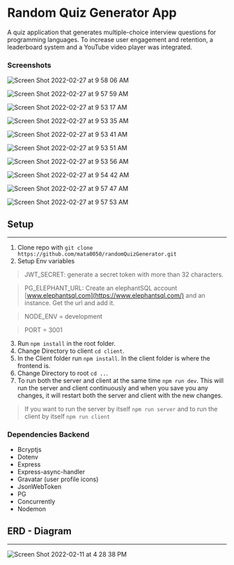 # Random Quiz Generator App

A quiz application that generates multiple-choice interview questions for programming languages. To increase user engagement and retention, a leaderboard system and a YouTube video player was integrated.

### Screenshots

![Screen Shot 2022-02-27 at 9 58 06 AM](https://user-images.githubusercontent.com/58061791/155887730-4a6e10da-a476-4c49-8320-7c2a1795a479.png)

![Screen Shot 2022-02-27 at 9 57 59 AM](https://user-images.githubusercontent.com/58061791/155887729-4ff27aff-844d-465c-a2d3-6a194834c93e.png)

![Screen Shot 2022-02-27 at 9 53 17 AM](https://user-images.githubusercontent.com/58061791/155887734-f6134b0f-1d80-4b21-87c5-59190a3d6752.png)

![Screen Shot 2022-02-27 at 9 53 35 AM](https://user-images.githubusercontent.com/58061791/155887732-6dfa25b0-eb46-46b9-b2d0-b1071417080b.png)

![Screen Shot 2022-02-27 at 9 53 41 AM](https://user-images.githubusercontent.com/58061791/155887731-bc27f72a-cad0-4a52-a45a-497a366f29b1.png)

![Screen Shot 2022-02-27 at 9 53 51 AM](https://user-images.githubusercontent.com/58061791/155887722-8917dccc-a1cf-4b8a-aa39-abccfe5f114e.png)

![Screen Shot 2022-02-27 at 9 53 56 AM](https://user-images.githubusercontent.com/58061791/155887724-0c4beecc-fe34-47f3-a2f6-2b1063af7188.png)

![Screen Shot 2022-02-27 at 9 54 42 AM](https://user-images.githubusercontent.com/58061791/155887726-8cdda630-399d-4d48-b9b2-cdcdccbd7f0f.png)

![Screen Shot 2022-02-27 at 9 57 47 AM](https://user-images.githubusercontent.com/58061791/155887727-3831d481-0678-4fef-abd4-5eb66cb4c321.png)

![Screen Shot 2022-02-27 at 9 57 53 AM](https://user-images.githubusercontent.com/58061791/155887728-a70da3ff-35ed-48a2-9f78-af3f7cdeb4be.png)

## Setup

---

1. Clone repo with `git clone https://github.com/mata0050/randomQuizGenerator.git`
2. Setup Env variables

> JWT_SECRET: generate a secret token with more than 32 characters.

> PG_ELEPHANT_URL: Create an elephantSQL account [www.elephantsql.com](https://www.elephantsql.com/) and an instance. Get the url and add it.

> NODE_ENV = development

> PORT = 3001

3. Run `npm install` in the root folder.
4. Change Directory to client `cd client`.
5. In the Client folder run `npm install`. In the client folder is where the frontend is.
6. Change Directory to root `cd ..`.
7. To run both the server and client at the same time `npm run dev`. This will run the server and client continuously and when you save you any changes, it will restart both the server and client with the new changes.

> If you want to run the server by itself `npm run server` and to run the client by itself `npm run client`

### Dependencies Backend

- Bcryptjs
- Dotenv
- Express
- Express-async-handler
- Gravatar (user profile icons)
- JsonWebToken
- PG
- Concurrently
- Nodemon


## ERD - Diagram

---

![Screen Shot 2022-02-11 at 4 28 38 PM](https://user-images.githubusercontent.com/58061791/153672804-f175ebf4-8c42-4217-b30b-55ff30707089.png)
